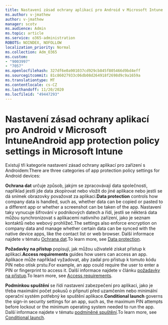 ```yaml
---
title: Nastavení zásad ochrany aplikací pro Android v Microsoft Intune
ms.author: v-jmathew
author: v-jmathew
manager: scotv
ms.audience: Admin
ms.topic: article
ms.service: o365-administration
ROBOTS: NOINDEX, NOFOLLOW
localization_priority: Normal
ms.collection: Adm_O365
ms.custom:
- "9003997"
- "7057"
ms.openlocfilehash: 327df6e0a901037cd929cb845f805466d9bd4eff
ms.sourcegitcommit: 81c86027933c06db08d264918f2698d9c9a1659a
ms.translationtype: MT
ms.contentlocale: cs-CZ
ms.lasthandoff: 11/20/2020
ms.locfileid: "49447293"
---
```

# <a name="android-app-protection-policy-settings-in-microsoft-intune"></a><span data-ttu-id="743cc-102">Nastavení zásad ochrany aplikací pro Android v Microsoft Intune</span><span class="sxs-lookup"><span data-stu-id="743cc-102">Android app protection policy settings in Microsoft Intune</span></span>

<span data-ttu-id="743cc-103">Existují tři kategorie nastavení zásad ochrany aplikací pro zařízení s Androidem:</span><span class="sxs-lookup"><span data-stu-id="743cc-103">There are three categories of app protection policy settings for Android devices:</span></span>

<span data-ttu-id="743cc-104">**Ochrana dat** určuje způsob, jakým se zpracovávají data společnosti, například jestli jde data zkopírovat nebo vložit do jiné aplikace nebo jestli se dá snímek obrazovky považovat za aplikaci.</span><span class="sxs-lookup"><span data-stu-id="743cc-104">**Data protection** controls how company data is handled, such as, whether data can be copied or pasted to a different app or whether a screenshot can be taken of the app.</span></span> <span data-ttu-id="743cc-105">Nastavení taky vynucuje šifrování v podnikových datech a řídí, jestli se některá data můžou synchronizovat s aplikacemi nativního zařízení, jako je seznam kontaktů nebo webový prohlížeč.</span><span class="sxs-lookup"><span data-stu-id="743cc-105">The settings also enforce encryption on company data and manage whether certain data can be synced with the native device apps, like the contact list or web browser.</span></span> <span data-ttu-id="743cc-106">Další informace najdete v tématu [Ochrana dat](https://go.microsoft.com/fwlink/?linkid=2135259).</span><span class="sxs-lookup"><span data-stu-id="743cc-106">To learn more, see [Data protection](https://go.microsoft.com/fwlink/?linkid=2135259).</span></span>

<span data-ttu-id="743cc-107">**Požadavky na přístup** popisují, jak můžou uživatelé získat přístup k aplikaci.</span><span class="sxs-lookup"><span data-stu-id="743cc-107">**Access requirements** guides how users can access an app.</span></span> <span data-ttu-id="743cc-108">Aplikace může například vyžadovat, aby zadal pro přístup k tomuto kódu PIN nebo otisk prstu.</span><span class="sxs-lookup"><span data-stu-id="743cc-108">For example, an app could require the user to enter a PIN or fingerprint to access it.</span></span> <span data-ttu-id="743cc-109">Další informace najdete v článku [požadavky na přístup](https://go.microsoft.com/fwlink/?linkid=2135260).</span><span class="sxs-lookup"><span data-stu-id="743cc-109">To learn more, see [Access requirements](https://go.microsoft.com/fwlink/?linkid=2135260).</span></span>

<span data-ttu-id="743cc-110">**Podmínkou spuštění** se řídí nastavení zabezpečení pro aplikaci, jako je třeba maximální počet pokusů o připnutí před uzamčením nebo minimální operační systém potřebný ke spuštění aplikace.</span><span class="sxs-lookup"><span data-stu-id="743cc-110">**Conditional launch** governs the sign-in security settings for an app, such as, the maximum PIN attempts before lockout or the minimum operating system needed to run the app.</span></span> <span data-ttu-id="743cc-111">Další informace najdete v tématu [podmíněné spuštění](https://go.microsoft.com/fwlink/?linkid=2135507).</span><span class="sxs-lookup"><span data-stu-id="743cc-111">To learn more, see [Conditional launch](https://go.microsoft.com/fwlink/?linkid=2135507).</span></span>
